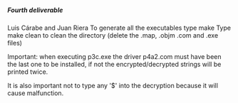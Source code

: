 ##### Fourth deliverable
Luis Cárabe and Juan Riera
To generate all the executables  type make
Type make clean to clean the directory (delete the .map, .objm .com and .exe files)

Important: when executing  p3c.exe the driver p4a2.com must have been the last one to
be installed, if not the encrypted/decrypted strings will be printed twice.

It is also important not to type any '$' into the decryption because it will cause malfunction.